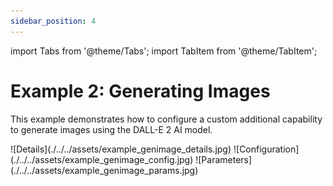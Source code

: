 ```yaml
---
sidebar_position: 4
---
```


import Tabs from '@theme/Tabs';
import TabItem from '@theme/TabItem';

# Example 2: Generating Images

This example demonstrates how to configure a custom additional capability to generate images using the DALL-E 2 AI model.

<Tabs>
<TabItem value="Details" label="Details" default>
![Details](./../../assets/example_genimage_details.jpg)
</TabItem>
<TabItem value="Configuration" label="Configuration">
![Configuration](./../../assets/example_genimage_config.jpg)
</TabItem>
<TabItem value="Parameters" label="Parameters">
![Parameters](./../../assets/example_genimage_params.jpg)
</TabItem>
</Tabs>